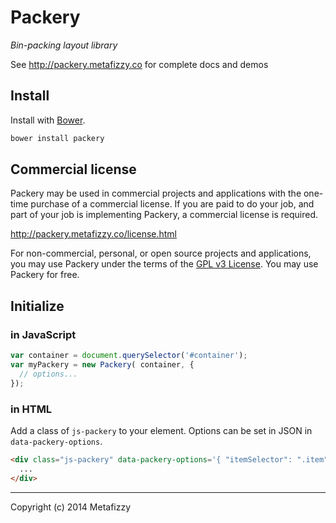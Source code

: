 # Packery

_Bin-packing layout library_

See http://packery.metafizzy.co for complete docs and demos

## Install

Install with [Bower](https://github.com/twitter/bower).

``` bash
bower install packery
```

## Commercial license

Packery may be used in commercial projects and applications with the one-time purchase of a commercial license. If you are paid to do your job, and part of your job is implementing Packery, a commercial license is required.

http://packery.metafizzy.co/license.html

For non-commercial, personal, or open source projects and applications, you may use Packery under the terms of the [GPL v3 License](http://choosealicense.com/licenses/gpl-v3/). You may use Packery for free.

## Initialize

### in JavaScript

``` js
var container = document.querySelector('#container');
var myPackery = new Packery( container, {
  // options...
});
```

### in HTML

Add a class of `js-packery` to your element. Options can be set in JSON in `data-packery-options`.

``` html
<div class="js-packery" data-packery-options='{ "itemSelector": ".item" }'>
  ...
</div>
```

---

Copyright (c) 2014 Metafizzy
